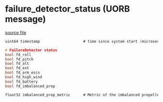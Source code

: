 # failure_detector_status (UORB message)



[source file](https://github.com/PX4/PX4-Autopilot/blob/master/msg/failure_detector_status.msg)

```c
uint64 timestamp                    # time since system start (microseconds)

# FailureDetector status
bool fd_roll
bool fd_pitch
bool fd_alt
bool fd_ext
bool fd_arm_escs
bool fd_high_wind
bool fd_battery
bool fd_imbalanced_prop

float32 imbalanced_prop_metric      # Metric of the imbalanced propeller check (low-passed)

```
